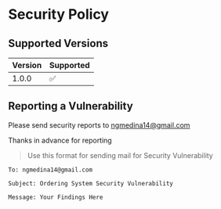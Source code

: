 # Security Policy

## Supported Versions

| Version | Supported          |
| ------- | ------------------ |
| 1.0.0   | :white_check_mark: |

## Reporting a Vulnerability

Please send security reports to ngmedina14@gmail.com

Thanks in advance for reporting

> Use this format for sending mail for Security Vulnerability

```
To: ngmedina14@gmail.com

Subject: Ordering System Security Vulnerability

Message: Your Findings Here
```
